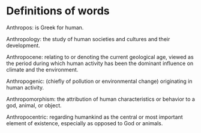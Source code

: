 # Definitions of words
Anthropos: is Greek for human.

Anthropology: the study of human societies and cultures and their development.

Anthropocene: relating to or denoting the current geological age, viewed as the period during which human activity has been the dominant influence on climate and the environment.

Anthropogenic: (chiefly of pollution or environmental change) originating in human activity.

Anthropomorphism: the attribution of human characteristics or behavior to a god, animal, or object.

Anthropocentric: regarding humankind as the central or most important element of existence, especially as opposed to God or animals.

